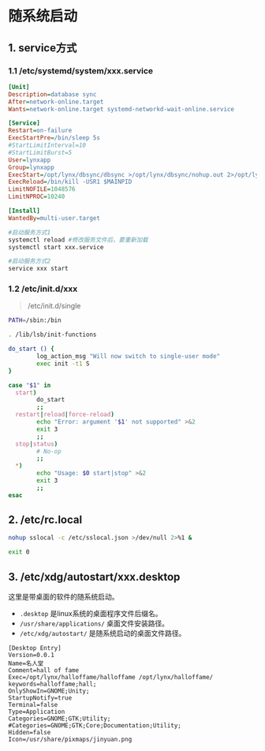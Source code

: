 # 随系统启动

## 1. service方式

### 1.1 /etc/systemd/system/xxx.service

```ini
[Unit]
Description=database sync
After=network-online.target
Wants=network-online.target systemd-networkd-wait-online.service

[Service]
Restart=on-failure
ExecStartPre=/bin/sleep 5s
#StartLimitInterval=10
#StartLimitBurst=5
User=lynxapp
Group=lynxapp
ExecStart=/opt/lynx/dbsync/dbsync >/opt/lynx/dbsync/nohup.out 2>/opt/lynx/dbsync/nohup.out
ExecReload=/bin/kill -USR1 $MAINPID
LimitNOFILE=1048576
LimitNPROC=10240

[Install]
WantedBy=multi-user.target
```

```bash
#启动服务方式1
systemctl reload #修改服务文件后，要重新加载
systemctl start xxx.service

#启动服务方式2
service xxx start
```

### 1.2 /etc/init.d/xxx

> /etc/init.d/single

```bash
PATH=/sbin:/bin

. /lib/lsb/init-functions

do_start () {
        log_action_msg "Will now switch to single-user mode"
        exec init -t1 S
}

case "$1" in
  start)
        do_start
        ;;
  restart|reload|force-reload)
        echo "Error: argument '$1' not supported" >&2
        exit 3
        ;;
  stop|status)
        # No-op
        ;;
  *)
        echo "Usage: $0 start|stop" >&2
        exit 3
        ;;
esac
```

## 2. /etc/rc.local

```bash
nohup sslocal -c /etc/sslocal.json >/dev/null 2>%1 &

exit 0
```

## 3. /etc/xdg/autostart/xxx.desktop

这里是带桌面的软件的随系统启动。

- `.desktop` 是linux系统的桌面程序文件后缀名。
- `/usr/share/applications/` 桌面文件安装路径。
- `/etc/xdg/autostart/` 是随系统启动的桌面文件路径。

```t
[Desktop Entry]
Version=0.0.1
Name=名人堂
Comment=hall of fame
Exec=/opt/lynx/halloffame/halloffame /opt/lynx/halloffame/
keywords=halloffame;hall;
OnlyShowIn=GNOME;Unity;
StartupNotify=true
Terminal=false
Type=Application
Categories=GNOME;GTK;Utility;
#Categories=GNOME;GTK;Core;Documentation;Utility;
Hidden=false
Icon=/usr/share/pixmaps/jinyuan.png
```
